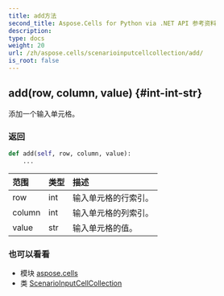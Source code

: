 ```yaml
---
title: add方法
second_title: Aspose.Cells for Python via .NET API 参考资料
description:
type: docs
weight: 20
url: /zh/aspose.cells/scenarioinputcellcollection/add/
is_root: false
---
```

##  add(row, column, value) {#int-int-str}
添加一个输入单元格。


### 返回




```python
def add(self, row, column, value):
    ...
```


|范围|类型|描述|
| :- | :- | :- |
| row | int |输入单元格的行索引。|
| column | int |输入单元格的列索引。|
| value | str |输入单元格的值。|



### 也可以看看
* 模块 [aspose.cells](../../)
* 类 [ScenarioInputCellCollection](/cells/python-net/zh/aspose.cells/scenarioinputcellcollection)
